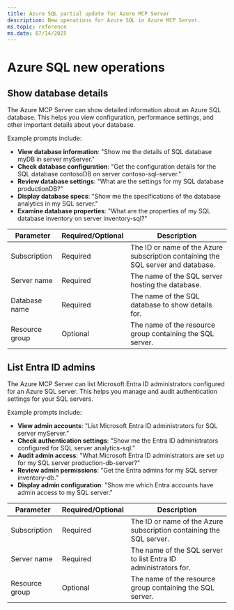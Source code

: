 ```yaml
---
title: Azure SQL partial update for Azure MCP Server
description: New operations for Azure SQL in Azure MCP Server.
ms.topic: reference
ms.date: 07/14/2025
---
```


# Azure SQL new operations

## Show database details

<!-- azmcp sql db show -->

The Azure MCP Server can show detailed information about an Azure SQL database. This helps you view configuration, performance settings, and other important details about your database.

Example prompts include:

- **View database information**: "Show me the details of SQL database myDB in server myServer."
- **Check database configuration**: "Get the configuration details for the SQL database contosoDB on server contoso-sql-server."
- **Review database settings**: "What are the settings for my SQL database productionDB?"
- **Display database specs**: "Show me the specifications of the database analytics in my SQL server."
- **Examine database properties**: "What are the properties of my SQL database inventory on server inventory-sql?"

| Parameter | Required/Optional | Description |
|-----------|------------------|-------------|
| Subscription | Required | The ID or name of the Azure subscription containing the SQL server and database. |
| Server name | Required | The name of the SQL server hosting the database. |
| Database name | Required | The name of the SQL database to show details for. |
| Resource group | Optional | The name of the resource group containing the SQL server. |

## List Entra ID admins

<!-- azmcp sql server entraadmin list -->

The Azure MCP Server can list Microsoft Entra ID administrators configured for an Azure SQL server. This helps you manage and audit authentication settings for your SQL servers.

Example prompts include:

- **View admin accounts**: "List Microsoft Entra ID administrators for SQL server myServer."
- **Check authentication settings**: "Show me the Entra ID administrators configured for SQL server analytics-sql."
- **Audit admin access**: "What Microsoft Entra ID administrators are set up for my SQL server production-db-server?"
- **Review admin permissions**: "Get the Entra admins for my SQL server inventory-db."
- **Display admin configuration**: "Show me which Entra accounts have admin access to my SQL server."

| Parameter | Required/Optional | Description |
|-----------|------------------|-------------|
| Subscription | Required | The ID or name of the Azure subscription containing the SQL server. |
| Server name | Required | The name of the SQL server to list Entra ID administrators for. |
| Resource group | Optional | The name of the resource group containing the SQL server. |
